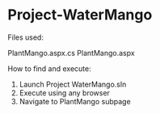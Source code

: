 # Project-WaterMango

Files used:

PlantMango.aspx.cs
PlantMango.aspx

How to find and execute:
1. Launch Project WaterMango.sln
2. Execute using any browser
3. Navigate to PlantMango subpage
